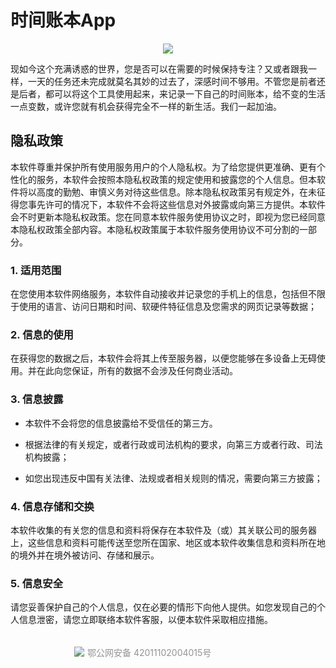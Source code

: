# 时间账本App 

<div align=center>
	<img src="./icons/tBook-logo.png">
</div>


现如今这个充满诱惑的世界，您是否可以在需要的时候保持专注？又或者跟我一样，一天的任务还未完成就莫名其妙的过去了，深感时间不够用。不管您是前者还是后者，都可以将这个工具使用起来，来记录一下自己的时间账本，给不变的生活一点变数，或许您就有机会获得完全不一样的新生活。我们一起加油。

## 隐私政策

本软件尊重并保护所有使用服务用户的个人隐私权。为了给您提供更准确、更有个性化的服务，本软件会按照本隐私权政策的规定使用和披露您的个人信息。但本软件将以高度的勤勉、审慎义务对待这些信息。除本隐私权政策另有规定外，在未征得您事先许可的情况下，本软件不会将这些信息对外披露或向第三方提供。本软件会不时更新本隐私权政策。您在同意本软件服务使用协议之时，即视为您已经同意本隐私权政策全部内容。本隐私权政策属于本软件服务使用协议不可分割的一部分。

### 1. 适用范围

在您使用本软件网络服务，本软件自动接收并记录您的手机上的信息，包括但不限于使用的语言、访问日期和时间、软硬件特征信息及您需求的网页记录等数据；

### 2. 信息的使用

在获得您的数据之后，本软件会将其上传至服务器，以便您能够在多设备上无碍使用。并在此向您保证，所有的数据不会涉及任何商业活动。

### 3. 信息披露

- 本软件不会将您的信息披露给不受信任的第三方。 

- 根据法律的有关规定，或者行政或司法机构的要求，向第三方或者行政、司法机构披露； 

- 如您出现违反中国有关法律、法规或者相关规则的情况，需要向第三方披露； 

### 4. 信息存储和交换

本软件收集的有关您的信息和资料将保存在本软件及（或）其关联公司的服务器上，这些信息和资料可能传送至您所在国家、地区或本软件收集信息和资料所在地的境外并在境外被访问、存储和展示。

### 5. 信息安全

请您妥善保护自己的个人信息，仅在必要的情形下向他人提供。如您发现自己的个人信息泄密，请您立即联络本软件客服，以便本软件采取相应措施。


<div style="width:300px;margin:0 auto; padding:20px 0;">
	<a target="_blank" href="http://www.beian.gov.cn/portal/registerSystemInfo?recordcode=42011102004015" style="display:inline-block;text-decoration:none;height:20px;line-height:20px;"><img src="./icons/beian.png" style="float:left;"/><p style="float:left;height:20px;line-height:20px;margin: 0px 0px 0px 5px; color:#939393;">鄂公网安备 42011102004015号</p></a>
</div>
		 
